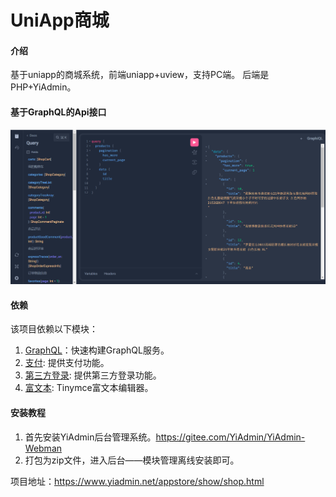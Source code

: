 # UniApp商城

#### 介绍
基于uniapp的商城系统，前端uniapp+uview，支持PC端。
后端是PHP+YiAdmin。
#### 基于GraphQL的Api接口
![输入图片说明](images/image.png)

#### 依赖
该项目依赖以下模块：
1. [GraphQL](https://www.yiadmin.net/appstore/show/graphql.html)：快速构建GraphQL服务。
2. [支付](https://www.yiadmin.net/appstore/show/pay.html): 提供支付功能。
3. [第三方登录](https://www.yiadmin.net/appstore/show/third.html): 提供第三方登录功能。
4. [富文本](https://www.yiadmin.net/appstore/show/tinymce.html): Tinymce富文本编辑器。

#### 安装教程

1.  首先安装YiAdmin后台管理系统。https://gitee.com/YiAdmin/YiAdmin-Webman
2.  打包为zip文件，进入后台——模块管理离线安装即可。

项目地址：https://www.yiadmin.net/appstore/show/shop.html
